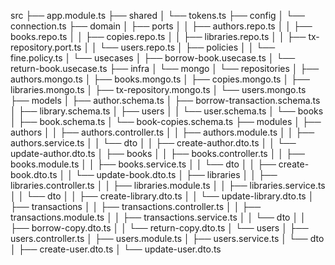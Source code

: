 src
├── app.module.ts
├── shared
│   └── tokens.ts
├── config
│   └── connection.ts
├── domain
│   ├── ports
│   │   ├── authors.repo.ts
│   │   ├── books.repo.ts
│   │   ├── copies.repo.ts
│   │   ├── libraries.repo.ts
│   │   ├── tx-repository.port.ts
│   │   └── users.repo.ts
│   ├── policies
│   │   └── fine.policy.ts
│   └── usecases
│       ├── borrow-book.usecase.ts
│       └── return-book.usecase.ts
├── infra
│   └── mongo
│       └── repositories
│           ├── authors.mongo.ts
│           ├── books.mongo.ts
│           ├── copies.mongo.ts
│           ├── libraries.mongo.ts
│           ├── tx-repository.mongo.ts
│           └── users.mongo.ts
├── models
│   ├── author.schema.ts
│   ├── borrow-transaction.schema.ts
│   ├── library.schema.ts
│   ├── users
│   │   └── user.schema.ts
│   └── books
│       ├── book.schema.ts
│       └── book-copies.schema.ts
├── modules
│   ├── authors
│   │   ├── authors.controller.ts
│   │   ├── authors.module.ts
│   │   ├── authors.service.ts
│   │   └── dto
│   │       ├── create-author.dto.ts
│   │       └── update-author.dto.ts
│   ├── books
│   │   ├── books.controller.ts
│   │   ├── books.module.ts
│   │   ├── books.service.ts
│   │   └── dto
│   │       ├── create-book.dto.ts
│   │       └── update-book.dto.ts
│   ├── libraries
│   │   ├── libraries.controller.ts
│   │   ├── libraries.module.ts
│   │   ├── libraries.service.ts
│   │   └── dto
│   │       ├── create-library.dto.ts
│   │       └── update-library.dto.ts
│   ├── transactions
│   │   ├── transactions.controller.ts
│   │   ├── transactions.module.ts
│   │   ├── transactions.service.ts
│   │   └── dto
│   │       ├── borrow-copy.dto.ts
│   │       └── return-copy.dto.ts
│   └── users
│       ├── users.controller.ts
│       ├── users.module.ts
│       ├── users.service.ts
│       └── dto
│           ├── create-user.dto.ts
│           └── update-user.dto.ts